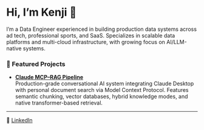 # Hi, I’m Kenji 👋

I’m a Data Engineer experienced in building production data systems across ad tech, professional sports, and SaaS. Specializes in scalable data platforms and multi-cloud infrastructure, with growing focus on AI/LLM-native systems.  

### 🚀 Featured Projects
- **[Claude MCP–RAG Pipeline](https://github.com/kenjisekino/claude-rag-mcp-pipeline)**  
Production-grade conversational AI system integrating Claude Desktop with personal document search via Model Context Protocol. Features semantic chunking, vector databases, hybrid knowledge modes, and native transformer-based retrieval.
---

🔗 [LinkedIn](https://www.linkedin.com/in/kenjisekino)
